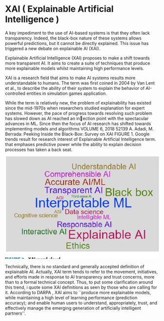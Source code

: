 # XAI ( Explainable Artificial Intelligence )

A key impediment to the
use of AI-based systems is that they often lack transparency. Indeed, the black-box nature of these systems
allows powerful predictions, but it cannot be directly explained. This issue has triggered a new debate on
explainable AI (XAI).

Explainable Artificial Intelligence
(XAI) proposes to make a shift towards more transparent AI.
It aims to create a suite of techniques that produce more
explainable models whilst maintaining high performance
levels.

XAI is a research field that aims to make AI systems results
more understandable to humans.
The term was first coined in 2004 by Van Lent et al.,
to describe the ability of their system to explain the behavior
of AI-controlled entities in simulation games application.

While the term is relatively new, the problem of explainability
has existed since the mid-1970s when researchers
studied explanation for expert systems. However,
the pace of progress towards resolving such problem has
slowed down as AI reached an inection point with the spectacular
advances in ML. Since then the focus of AI research
has shifted towards implementing models and algorithms
VOLUME 6, 2018 52139
A. Adadi, M. Berrada: Peeking Inside the Black-Box: Survey on XAI
FIGURE 1. Google trends result for research interest of Explainable Artificial Intelligence  term.
that emphases predictive power while the ability to explain
decision processes has taken a back seat.

![AXI](./fig.png)

Technically, there is no standard and generally accepted
definition of explainable AI. Actually, XAI term tends to refer
to the movement, initiatives, and efforts made in response to
AI transparency and trust concerns, more than to a formal
technical concept. Thus, to put some clarification around
this trend, i quote some XAI definitions as seen by those
who are calling for it. According to DARPA , XAI aims
to ``produce more explainable models, while maintaining a
high level of learning performance (prediction accuracy); and
enable human users to understand, appropriately, trust, and
effectively manage the emerging generation of artificially
intelligent partners''.
